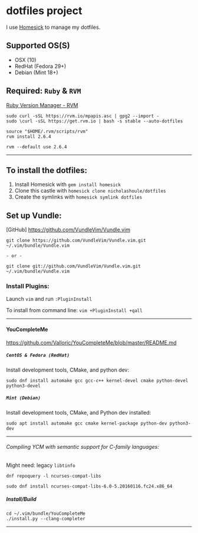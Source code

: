 # dotfiles project

I use [Homesick](https://github.com/technicalpickles/homesick) to manage my dotfiles.

## Supported OS(S)
- OSX (10)
- RedHat (Fedora 29+)
- Debian (Mint 18+)

## Required: `Ruby` & `RVM`

[Ruby Version Manager - RVM](https://rvm.io/)

```
sudo curl -sSL https://rvm.io/mpapis.asc | gpg2 --import -
sudo \curl -sSL https://get.rvm.io | bash -s stable --auto-dotfiles
```

```
source "$HOME/.rvm/scripts/rvm"
rvm install 2.6.4
```

```
rvm --default use 2.6.4
```

-----

## To install the dotfiles:
1. Install Homesick with `gem install homesick`
2. Clone this castle with `homesick clone nicholashoule/dotfiles`
3. Create the symlinks with `homesick symlink dotfiles`

## Set up Vundle:

[GitHub]
https://github.com/VundleVim/Vundle.vim

```
git clone https://github.com/VundleVim/Vundle.vim.git ~/.vim/bundle/Vundle.vim

- or -

git clone git://github.com/VundleVim/Vundle.vim.git ~/.vim/bundle/Vundle.vim
```

### Install Plugins:

Launch `vim` and run `:PluginInstall`

To install from command line: `vim +PluginInstall +qall`

-----

#### YouCompleteMe

https://github.com/Valloric/YouCompleteMe/blob/master/README.md


##### `CentOS & Fedora (RedHat)`

Install development tools, CMake, and python dev:

```
sudo dnf install automake gcc gcc-c++ kernel-devel cmake python-devel python3-devel
```

##### `Mint (Debian)`

Install development tools, CMake, and Python dev installed: 

```
sudo apt install automake gcc cmake kernel-package python-dev python3-dev
```

-----

###### Compiling YCM with semantic support for C-family languages:

Might need: legacy `libtinfo`

```
dnf repoquery -l ncurses-compat-libs

sudo dnf install ncurses-compat-libs-6.0-5.20160116.fc24.x86_64
```

##### Install/Build

```
cd ~/.vim/bundle/YouCompleteMe
./install.py --clang-completer
```

-----
